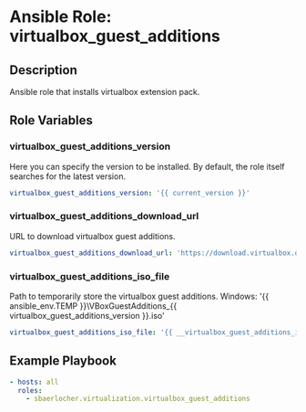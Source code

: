 # Ansible Role: virtualbox_guest_additions

## Description

Ansible role that installs virtualbox extension pack.

## Role Variables

### virtualbox_guest_additions_version

Here you can specify the version to be installed.
By default, the role itself searches for the latest version.

```yml
virtualbox_guest_additions_version: '{{ current_version }}'
```

### virtualbox_guest_additions_download_url

URL to download virtualbox guest additions.

```yml
virtualbox_guest_additions_download_url: 'https://download.virtualbox.org/virtualbox/{{ virtualbox_guest_additions_version }}/VBoxGuestAdditions_{{ virtualbox_guest_additions_version }}.iso'
```

### virtualbox_guest_additions_iso_file

Path to temporarily store the virtualbox guest additions.
Windows: '{{ ansible_env.TEMP }}\VBoxGuestAdditions\_{{ virtualbox_guest_additions_version }}.iso'

```yml
virtualbox_guest_additions_iso_file: '{{ __virtualbox_guest_additions_iso_dest }}'
```

## Example Playbook

```yml
- hosts: all
  roles:
    - sbaerlocher.virtualization.virtualbox_guest_additions
```
